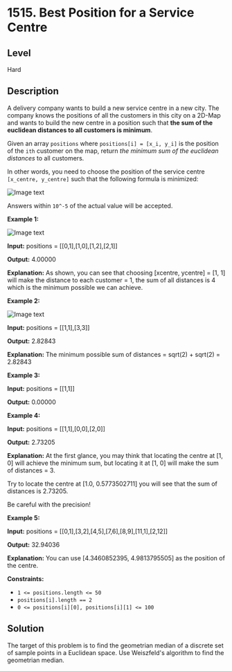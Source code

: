 # 1515. Best Position for a Service Centre
## Level
Hard

## Description
A delivery company wants to build a new service centre in a new city. The company knows the positions of all the customers in this city on a 2D-Map and wants to build the new centre in a position such that **the sum of the euclidean distances to all customers is minimum**.

Given an array `positions` where `positions[i] = [x_i, y_i]` is the position of the `ith` customer on the map, return *the minimum sum of the euclidean distances* to all customers.

In other words, you need to choose the position of the service centre `[x_centre, y_centre]` such that the following formula is minimized:

![Image text](https://assets.leetcode.com/uploads/2020/06/25/q4_edited.jpg)

Answers within `10^-5` of the actual value will be accepted.

**Example 1:**

![Image text](https://assets.leetcode.com/uploads/2020/06/25/q4_e1.jpg)

**Input:** positions = [[0,1],[1,0],[1,2],[2,1]]

**Output:** 4.00000

**Explanation:** As shown, you can see that choosing [xcentre, ycentre] = [1, 1] will make the distance to each customer = 1, the sum of all distances is 4 which is the minimum possible we can achieve.

**Example 2:**

![Image text](https://assets.leetcode.com/uploads/2020/06/25/q4_e3.jpg)

**Input:** positions = [[1,1],[3,3]]

**Output:** 2.82843

**Explanation:** The minimum possible sum of distances = sqrt(2) + sqrt(2) = 2.82843

**Example 3:**

**Input:** positions = [[1,1]]

**Output:** 0.00000

**Example 4:**

**Input:** positions = [[1,1],[0,0],[2,0]]

**Output:** 2.73205

**Explanation:** At the first glance, you may think that locating the centre at [1, 0] will achieve the minimum sum, but locating it at [1, 0] will make the sum of distances = 3.

Try to locate the centre at [1.0, 0.5773502711] you will see that the sum of distances is 2.73205.

Be careful with the precision!

**Example 5:**

**Input:** positions = [[0,1],[3,2],[4,5],[7,6],[8,9],[11,1],[2,12]]

**Output:** 32.94036

**Explanation:** You can use [4.3460852395, 4.9813795505] as the position of the centre.

**Constraints:**

* `1 <= positions.length <= 50`
* `positions[i].length == 2`
* `0 <= positions[i][0], positions[i][1] <= 100`

## Solution
The target of this problem is to find the geometrian median of a discrete set of sample points in a Euclidean space. Use Weiszfeld's algorithm to find the geometrian median.
